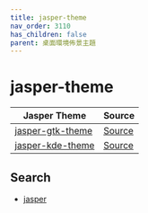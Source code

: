 ```yaml
---
title: jasper-theme
nav_order: 3110
has_children: false
parent: 桌面環境佈景主題
---
```



# jasper-theme

| Jasper Theme | Source |
| --- | --- |
| [jasper-gtk-theme](https://samwhelp.github.io/note-about-theme/read/desktop-theme/gtk-theme/jasper-gtk-theme.html) | [Source](https://github.com/vinceliuice/Jasper-gtk-theme) |
| [jasper-kde-theme](https://samwhelp.github.io/note-about-theme/read/desktop-theme/kde-theme/jasper-kde-theme.html) | [Source](https://github.com/vinceliuice/Jasper-kde) |


## Search

* [jasper](https://github.com/vinceliuice?tab=repositories&q=jasper)
